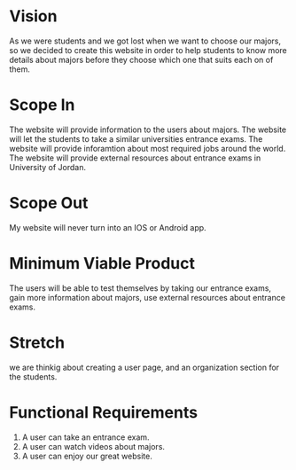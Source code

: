 # Vision 

As we were students and we got lost when we want to choose our majors, so we decided to create this website in order to help students to know more details about majors before they choose which one that suits each on of them. 


# Scope In

The website will provide information to the users about majors.
The website will let the students to take a similar universities entrance exams. 
The website will provide inforamtion about most required jobs around the world.
The website will provide external resources about entrance exams in University of Jordan.  

# Scope Out 

My website will never turn into an IOS or Android app.


# Minimum Viable Product

The users will be able to test themselves by taking our entrance exams, gain more information about majors, use external resources about entrance exams. 

# Stretch

we are thinkig about creating a user page, and an organization section for the students. 

# Functional Requirements

1. A user can take an entrance exam.
2. A user can watch videos about majors.
3. A user can enjoy our great website. 


